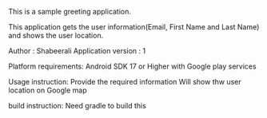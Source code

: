 
This is a sample greeting application.

This application gets the user information(Email, First Name and Last Name) and shows the user location.

Author : Shabeerali
Application version : 1

Platform requirements:
Android SDK 17 or Higher with Google play services

Usage instruction:
Provide the required information
Will show thw user location on Google map

build instruction:
Need gradle to build this
